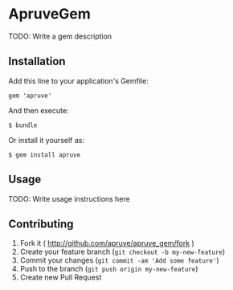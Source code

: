 # ApruveGem

TODO: Write a gem description

## Installation

Add this line to your application's Gemfile:

    gem 'apruve'

And then execute:

    $ bundle

Or install it yourself as:

    $ gem install apruve

## Usage

TODO: Write usage instructions here

## Contributing

1. Fork it ( http://github.com/apruve/apruve_gem/fork )
2. Create your feature branch (`git checkout -b my-new-feature`)
3. Commit your changes (`git commit -am 'Add some feature'`)
4. Push to the branch (`git push origin my-new-feature`)
5. Create new Pull Request
